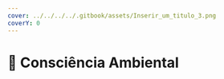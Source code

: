 ```yaml
---
cover: ../../../../.gitbook/assets/Inserir_um_titulo_3.png
coverY: 0
---
```


# 🍃 Consciência Ambiental


